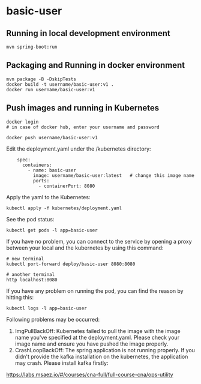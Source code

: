 # basic-user

## Running in local development environment

```
mvn spring-boot:run
```

## Packaging and Running in docker environment

```
mvn package -B -DskipTests
docker build -t username/basic-user:v1 .
docker run username/basic-user:v1
```

## Push images and running in Kubernetes

```
docker login 
# in case of docker hub, enter your username and password

docker push username/basic-user:v1
```

Edit the deployment.yaml under the /kubernetes directory:
```
    spec:
      containers:
        - name: basic-user
          image: username/basic-user:latest   # change this image name
          ports:
            - containerPort: 8080

```

Apply the yaml to the Kubernetes:
```
kubectl apply -f kubernetes/deployment.yaml
```

See the pod status:
```
kubectl get pods -l app=basic-user
```

If you have no problem, you can connect to the service by opening a proxy between your local and the kubernetes by using this command:
```
# new terminal
kubectl port-forward deploy/basic-user 8080:8080

# another terminal
http localhost:8080
```

If you have any problem on running the pod, you can find the reason by hitting this:
```
kubectl logs -l app=basic-user
```

Following problems may be occurred:

1. ImgPullBackOff:  Kubernetes failed to pull the image with the image name you've specified at the deployment.yaml. Please check your image name and ensure you have pushed the image properly.
1. CrashLoopBackOff: The spring application is not running properly. If you didn't provide the kafka installation on the kubernetes, the application may crash. Please install kafka firstly:

https://labs.msaez.io/#/courses/cna-full/full-course-cna/ops-utility

